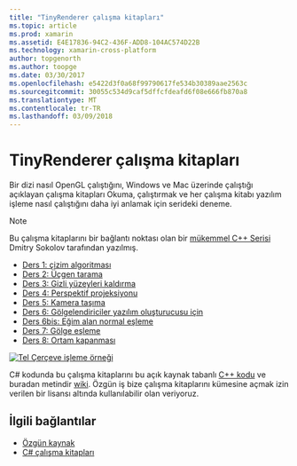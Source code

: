 ```yaml
---
title: "TinyRenderer çalışma kitapları"
ms.topic: article
ms.prod: xamarin
ms.assetid: E4E17836-94C2-436F-ADD8-104AC574D22B
ms.technology: xamarin-cross-platform
author: topgenorth
ms.author: toopge
ms.date: 03/30/2017
ms.openlocfilehash: e5422d3f0a68f99790617fe534b30389aae2563c
ms.sourcegitcommit: 30055c534d9caf5dffcfdeafd6f08e666fb870a8
ms.translationtype: MT
ms.contentlocale: tr-TR
ms.lasthandoff: 03/09/2018
---
```

# <a name="tinyrenderer-workbooks"></a>TinyRenderer çalışma kitapları

Bir dizi nasıl OpenGL çalıştığını, Windows ve Mac üzerinde çalıştığı açıklayan çalışma kitapları Okuma, çalıştırmak ve her çalışma kitabı yazılım işleme nasıl çalıştığını daha iyi anlamak için serideki deneme.

> [!NOTE]
> Bu çalışma kitaplarını bir bağlantı noktası olan bir [mükemmel C++ Serisi](https://github.com/ssloy/tinyrenderer/wiki) Dmitry Sokolov tarafından yazılmış.

-    [Ders 1: çizim algoritması](https://developer.xamarin.com/workbooks/graphics/tiny-renderer/lesson1.workbook)
-    [Ders 2: Üçgen tarama](https://developer.xamarin.com/workbooks/graphics/tiny-renderer/lesson2.workbook)
-    [Ders 3: Gizli yüzeyleri kaldırma](https://developer.xamarin.com/workbooks/graphics/tiny-renderer/lesson3.workbook)
-    [Ders 4: Perspektif projeksiyonu](https://developer.xamarin.com/workbooks/graphics/tiny-renderer/lesson4.workbook)
-    [Ders 5: Kamera taşıma](https://developer.xamarin.com/workbooks/graphics/tiny-renderer/lesson5.workbook)
-    [Ders 6: Gölgelendiriciler yazılım oluşturucusu için](https://developer.xamarin.com/workbooks/graphics/tiny-renderer/lesson6.workbook)
-    [Ders 6bis: Eğim alan normal eşleme](https://developer.xamarin.com/workbooks/graphics/tiny-renderer/lesson6bis.workbook)
-    [Ders 7: Gölge eşleme](https://developer.xamarin.com/workbooks/graphics/tiny-renderer/lesson7.workbook)
-    [Ders 8: Ortam kapanması](https://developer.xamarin.com/workbooks/graphics/tiny-renderer/lesson8.workbook)

[![](tinyrenderer-images/tinyrenderer-sml.png "Tel Çerçeve işleme örneği")](tinyrenderer-images/tinyrenderer.png#lightbox)

C# kodunda bu çalışma kitaplarını bu açık kaynak tabanlı [C++ kodu](https://github.com/ssloy/tinyrenderer) ve buradan metindir [wiki](https://github.com/ssloy/tinyrenderer/wiki/). Özgün iş bize çalışma kitaplarını kümesine açmak izin verilen bir lisansı altında kullanılabilir olan veriyoruz.


## <a name="related-links"></a>İlgili bağlantılar

- [Özgün kaynak](https://github.com/ssloy/tinyrenderer/blob/master/README.md)
- [C# çalışma kitapları](https://github.com/xamarin/Workbooks/tree/master/graphics/tiny-renderer)
